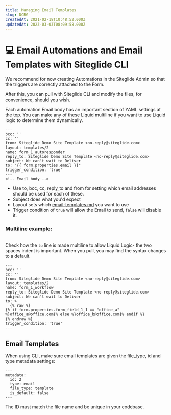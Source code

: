 ```yaml
---
title: Managing Email Templates
slug: DCRG-
createdAt: 2021-02-18T10:48:52.000Z
updatedAt: 2023-03-03T08:09:58.000Z
---
```


# 💻 Email Automations and Email Templates with Siteglide CLI

We recommend for now creating Automations in the Siteglide Admin so that the triggers are correctly attached to the Form.&#x20;

After this, you can pull with Siteglide CLI and modify the files, for convenience, should you wish.

Each automation Email body has an important section of YAML settings at the top. You can make any of these Liquid multiline if you want to use Liquid logic to determine them dynamically.

```liquid
---
bcc: ''
cc: ''
from: Siteglide Demo Site Template <no-reply@siteglide.com>
layout: templates/2
name: form_1_autoresponder
reply_to: Siteglide Demo Site Template <no-reply@siteglide.com>
subject: We can't wait to Deliver
to: "{{ form.properties.email }}"
trigger_condition: 'true'
---
<!-- Email body -->
```

* Use to, bcc, cc, reply\_to and from for setting which email addresses should be used for each of these.&#x20;
* Subject does what you'd expect
* Layout sets which [email-templates.md](../emails-and-automations/email-templates.md "mention") you want to use
* Trigger condition of `true` will allow the Email to send, `false` will disable it.&#x20;

### Multiline example:

\
Check how the `to` line is made multiline to allow Liquid Logic- the two spaces indent is important. When you pull, you may find the syntax changes to a default.

```
---
bcc: ''
cc: ''
from: Siteglide Demo Site Template <no-reply@siteglide.com>
layout: templates/2
name: form_1_workflow
reply_to: Siteglide Demo Site Template <no-reply@siteglide.com>
subject: We can't wait to Deliver
to: >
  {% raw %}
{% if form.properties.form_field_1_1 == "office_a" %}office_a@office.com{% else %}office_b@office.com{% endif %}
{% endraw %}
trigger_condition: 'true'
---
```

## Email Templates

When using CLI, make sure email templates are given the file\_type, id and type metadata settings:

```liquid
---
metadata:
  id: 2
  type: email
  file_type: template
  is_default: false
---
```

The ID must match the file name and be unique in your codebase.
